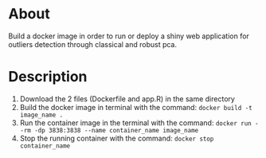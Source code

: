 # About
Build a docker image in order to run or deploy a shiny web application for outliers detection through classical and robust pca.

# Description
1. Download the 2 files (Dockerfile and app.R) in the same directory    
2. Build the docker image in terminal with the command: `docker build -t image_name .`
3. Run the container image in the terminal with the command: `docker run --rm -dp 3838:3838 --name container_name image_name`
4. Stop the running container with the command: `docker stop container_name`
